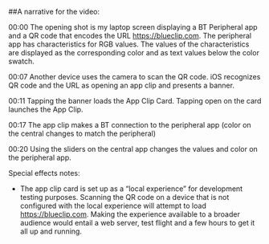 ##A narrative for the video:

00:00 The opening shot is my laptop screen displaying a BT Peripheral app and a QR code that encodes the URL https://blueclip.com. The peripheral app has characteristics for RGB values. The values of the characteristics are displayed as the corresponding color and as text values below the color swatch.

00:07 Another device uses the camera to scan the QR code.  iOS recognizes QR code and the URL as opening an app clip and presents a banner.

00:11 Tapping the banner loads the App Clip Card. Tapping open on the card launches the App Clip.

00:17 The app clip makes a BT connection to the peripheral app (color on the central changes to match the peripheral)

00:20 Using the sliders on the central app changes the values and color on the peripheral app.

Special effects notes:

- The app clip card is set up as a “local experience” for development testing purposes.  Scanning the QR code on a device that is not configured with the local experience will attempt to load https://blueclip.com.  Making the experience available to a broader audience would entail a web server, test flight and a few hours to get it all up and running.